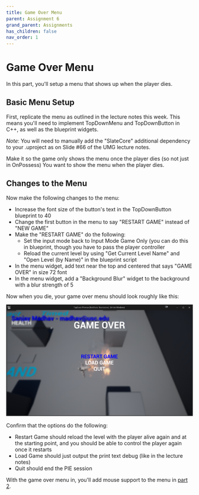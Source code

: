 ```yaml
---
title: Game Over Menu
parent: Assignment 6
grand_parent: Assignments
has_children: false
nav_order: 1
---
```


# Game Over Menu

In this part, you'll setup a menu that shows up when the player dies.

## Basic Menu Setup

First, replicate the menu as outlined in the lecture notes this week. This means you'll need to implement TopDownMenu and TopDownButton in C++, as well as the blueprint widgets.

_Note_: You will need to manually add the "SlateCore" additional dependency to your .uproject as on Slide #66 of the UMG lecture notes.

Make it so the game only shows the menu once the player dies (so not just in OnPossess) You want to show the menu when the player dies.

## Changes to the Menu

Now make the following changes to the menu:

- Increase the font size of the button's text in the TopDownButton blueprint to 40
- Change the first button in the menu to say "RESTART GAME" instead of "NEW GAME"
- Make the "RESTART GAME" do the following:
  - Set the input mode back to Input Mode Game Only (you can do this in blueprint, though you have to pass the player controller
  - Reload the current level by using "Get Current Level Name" and "Open Level (by Name)" in the blueprint script
- In the menu widget, add text near the top and centered that says "GAME OVER" in size 72 font
- In the menu widget, add a "Background Blur" widget to the background with a blur strength of 5

Now when you die, your game over menu should look roughly like this:

![Game over menu](images/06/part1.png)

Confirm that the options do the following:

- Restart Game should reload the level with the player alive again and at the starting point, and you should be able to control the player again once it restarts
- Load Game should just output the print text debug (like in the lecture notes)
- Quit should end the PIE session

With the game over menu in, you'll add mouse support to the menu in [part 2](06-02.html).

